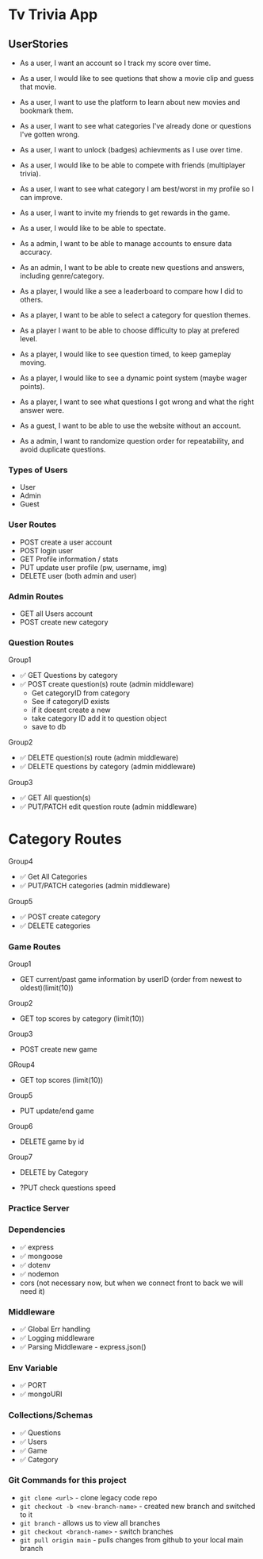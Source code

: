# Tv Trivia App

## UserStories

-   As a user, I want an account so I track my score over time.
-   As a user, I would like to see quetions that show a movie clip and guess that movie.
-   As a user, I want to use the platform to learn about new movies and bookmark them.
-   As a user, I want to see what categories I've already done or questions I've gotten wrong.
-   As a user, I want to unlock (badges) achievments as I use over time.
-   As a user, I would like to be able to compete with friends (multiplayer trivia).
-   As a user, I want to see what category I am best/worst in my profile so I can improve.
-   As a user, I want to invite my friends to get rewards in the game.
-   As a user, I would like to be able to spectate.

-   As a admin, I want to be able to manage accounts to ensure data accuracy.
-   As an admin, I want to be able to create new questions and answers, including genre/category.

-   As a player, I would like a see a leaderboard to compare how I did to others.
-   As a player, I want to be able to select a category for question themes.
-   As a player I want to be able to choose difficulty to play at prefered level.
-   As a player, I would like to see question timed, to keep gameplay moving.
-   As a player, I would like to see a dynamic point system (maybe wager points).
-   As a player, I want to see what questions I got wrong and what the right answer were.

-   As a guest, I want to be able to use the website without an account.

-   As a admin, I want to randomize question order for repeatability, and avoid duplicate questions.

### Types of Users
-   User
-   Admin
-   Guest

### User Routes
 - POST create a user account
 - POST login user
 - GET Profile information / stats
 - PUT update user profile (pw, username, img)
 - DELETE user (both admin and user)

### Admin Routes
- GET all Users account
- POST create new category

### Question Routes


Group1
- ✅ GET Questions by category
- ✅ POST create question(s) route (admin middleware)
    -   Get categoryID from category
    -   See if categoryID exists
    -   if it doesnt create a new
    -   take category ID add it to question object
    -   save to db

Group2
- ✅ DELETE question(s) route (admin middleware)
- ✅ DELETE questions by category (admin middleware)

Group3
- ✅ GET All question(s)
- ✅ PUT/PATCH edit question route (admin middleware)

# Category Routes
Group4
- ✅ Get All Categories
- ✅ PUT/PATCH categories (admin middleware)

Group5
- ✅ POST create category
- ✅ DELETE categories

### Game Routes

Group1
- GET current/past game information by userID (order from newest to oldest)(limit(10))

Group2
- GET top scores by category (limit(10))

Group3
- POST create new game

GRoup4
- GET top scores (limit(10))

Group5
- PUT update/end game

Group6
- DELETE game by id

Group7
- DELETE by Category


- ?PUT check questions speed

### Practice Server
### Dependencies
-   ✅ express
-   ✅ mongoose
-   ✅ dotenv
-   ✅ nodemon
-   cors (not necessary now, but when we connect front to back we will need it)

### Middleware
-   ✅ Global Err handling
-   ✅ Logging middleware
-   ✅ Parsing Middleware - express.json()


### Env Variable
-   ✅ PORT
-   ✅ mongoURI

### Collections/Schemas
-   ✅ Questions
-   ✅ Users
-   ✅ Game
-   ✅ Category


### Git Commands for this project
-   `git clone <url>` - clone legacy code repo
-   `git checkout -b <new-branch-name>` - created new branch and switched to it
-   `git branch` - allows us to view all branches
-   `git checkout <branch-name>` - switch branches
-   `git pull origin main` - pulls changes from github to your local main branch